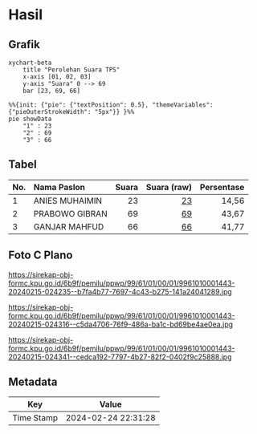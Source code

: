 # Hasil

## Grafik

```mermaid
xychart-beta
    title "Perolehan Suara TPS"
    x-axis [01, 02, 03]
    y-axis "Suara" 0 --> 69
    bar [23, 69, 66]
```

```mermaid
%%{init: {"pie": {"textPosition": 0.5}, "themeVariables": {"pieOuterStrokeWidth": "5px"}} }%%
pie showData
    "1" : 23
    "2" : 69
    "3" : 66
```

## Tabel

| No. | Nama Paslon    | Suara | Suara (raw) | Persentase |
|:--- |:-------------- | -----:| -----------:| ----------:|
| 1   | ANIES MUHAIMIN | 23    | [23][p-1]   | 14,56      |
| 2   | PRABOWO GIBRAN | 69    | [69][p-2]   | 43,67      |
| 3   | GANJAR MAHFUD  | 66    | [66][p-3]   | 41,77      |


[p-1]: https://github.com/gigit-pemilu/pemilu-2024-99-luar-negeri/blob/main/pilpres/hitung-suara/sub/99-luar-negeri/sub/61-kota-kinabalu-malaysia/sub/01-kota-kinabalu-malaysia/sub/0001-kota-kinabalu-malaysia/sub/443-ksk-432/sub/paslon-1.txt
[p-2]: https://github.com/gigit-pemilu/pemilu-2024-99-luar-negeri/blob/main/pilpres/hitung-suara/sub/99-luar-negeri/sub/61-kota-kinabalu-malaysia/sub/01-kota-kinabalu-malaysia/sub/0001-kota-kinabalu-malaysia/sub/443-ksk-432/sub/paslon-2.txt
[p-3]: https://github.com/gigit-pemilu/pemilu-2024-99-luar-negeri/blob/main/pilpres/hitung-suara/sub/99-luar-negeri/sub/61-kota-kinabalu-malaysia/sub/01-kota-kinabalu-malaysia/sub/0001-kota-kinabalu-malaysia/sub/443-ksk-432/sub/paslon-3.txt

## Foto C Plano

https://sirekap-obj-formc.kpu.go.id/6b9f/pemilu/ppwp/99/61/01/00/01/9961010001443-20240215-024235--b7fa4b77-7697-4c43-b275-141a24041289.jpg

https://sirekap-obj-formc.kpu.go.id/6b9f/pemilu/ppwp/99/61/01/00/01/9961010001443-20240215-024316--c5da4706-76f9-486a-ba1c-bd69be4ae0ea.jpg

https://sirekap-obj-formc.kpu.go.id/6b9f/pemilu/ppwp/99/61/01/00/01/9961010001443-20240215-024341--cedca192-7797-4b27-82f2-0402f9c25888.jpg


## Metadata

| Key        | Value               |
| ---------- | ------------------- |
| Time Stamp | 2024-02-24 22:31:28 |



